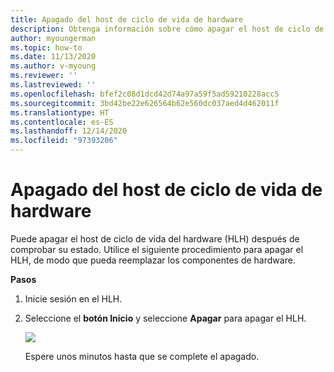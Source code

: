 ```yaml
---
title: Apagado del host de ciclo de vida de hardware
description: Obtenga información sobre cómo apagar el host de ciclo de vida de hardware.
author: myoungerman
ms.topic: how-to
ms.date: 11/13/2020
ms.author: v-myoung
ms.reviewer: ''
ms.lastreviewed: ''
ms.openlocfilehash: bfef2c08d1dcd42d74a97a59f5ad59210228acc5
ms.sourcegitcommit: 3bd42be22e626564b62e560dc037aed4d462011f
ms.translationtype: HT
ms.contentlocale: es-ES
ms.lasthandoff: 12/14/2020
ms.locfileid: "97393206"
---
```

# <a name="powering-off-the-hardware-lifecycle-host"></a>Apagado del host de ciclo de vida de hardware

Puede apagar el host de ciclo de vida del hardware (HLH) después de comprobar su estado. Utilice el siguiente procedimiento para apagar el HLH, de modo que pueda reemplazar los componentes de hardware.

**Pasos**

1.  Inicie sesión en el HLH.

2.  Seleccione el **botón Inicio** y seleccione **Apagar** para apagar el HLH.

    ![](media/image-22.png)

    Espere unos minutos hasta que se complete el apagado.
    

